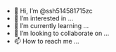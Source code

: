 - 👋 Hi, I’m @ssh514581715zc
- 👀 I’m interested in ...
- 🌱 I’m currently learning ...
- 💞️ I’m looking to collaborate on ...
- 📫 How to reach me ...

<!---
ssh514581715zc/ssh514581715zc is a ✨ special ✨ repository because its `README.md` (this file) appears on your GitHub profile.
You can click the Preview link to take a look at your changes.
--->
